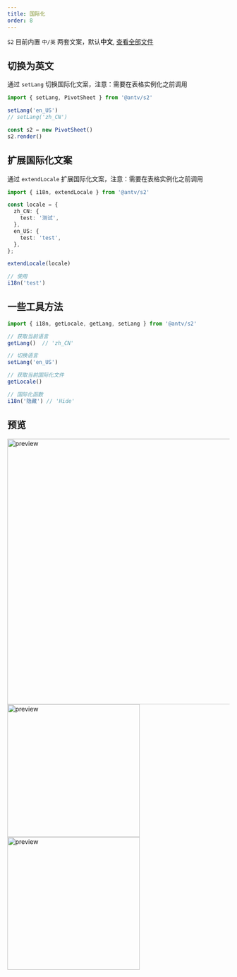 ```yaml
---
title: 国际化
order: 8
---
```


`S2` 目前内置 `中/英` 两套文案，默认**中文**, [查看全部文件](https://github.com/antvis/S2/tree/master/packages/s2-core/src/common/i18n)

## 切换为英文

通过 `setLang` 切换国际化文案，注意：需要在表格实例化之前调用

```ts
import { setLang, PivotSheet } from '@antv/s2'

setLang('en_US')
// setLang('zh_CN')

const s2 = new PivotSheet()
s2.render()
```

## 扩展国际化文案

通过 `extendLocale` 扩展国际化文案，注意：需要在表格实例化之前调用

```ts
import { i18n, extendLocale } from '@antv/s2'

const locale = {
  zh_CN: {
    test: '测试',
  },
  en_US: {
    test: 'test',
  },
};

extendLocale(locale)

// 使用
i18n('test')
```

## 一些工具方法

```ts
import { i18n, getLocale, getLang, setLang } from '@antv/s2'

// 获取当前语言
getLang()  // 'zh_CN'

// 切换语言
setLang('en_US')

// 获取当前国际化文件
getLocale()

// 国际化函数
i18n('隐藏') // 'Hide'
```

## 预览

<img alt="preview" src="https://gw.alipayobjects.com/zos/antfincdn/DtjUoaJDJ/8e06d4f0-5eba-46cf-a3c4-0c8afda25847.png" width="600" />

<img alt="preview" src="https://gw.alipayobjects.com/zos/antfincdn/lF%26BCXiWb/39e4d4dc-2c7d-4062-8022-f58a0e9b1feb.png" width="300" />

<img alt="preview" src="https://gw.alipayobjects.com/zos/antfincdn/WK9kBFa0M/330117f2-12d0-496b-b756-06c87259a0a5.png" width="300" />
